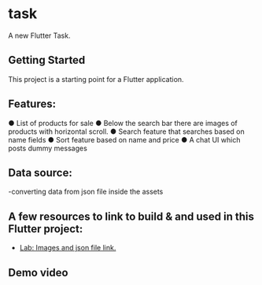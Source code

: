 # task

A new Flutter Task.

## Getting Started

This project is a starting point for a Flutter application.

## Features:
● List of products for sale
● Below the search bar there are images of products with horizontal scroll.
● Search feature that searches based on name fields
● Sort feature based on name and price
● A chat UI which posts dummy messages 

## Data source:
 -converting data from json file inside the assets
 
## A few resources to link to build & and used in this Flutter project:

- [Lab: Images and json file link.](https://drive.google.com/drive/folders/1xni8dS0ReFJZMEgNaF1JJ_Jwg6JMhmbI?usp=sharing)

## Demo video

